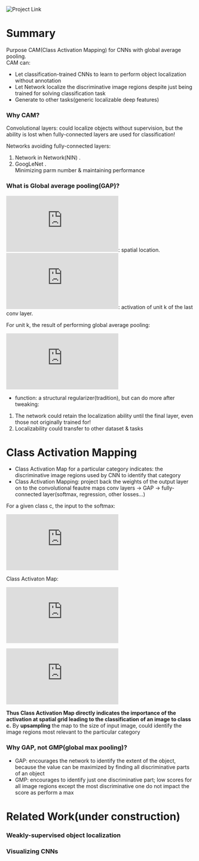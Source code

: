 
![Project Link](http://cnnlocalization.csail.mit.edu/)

# Summary
Purpose CAM(Class Activation Mapping) for CNNs with global average pooling.  
CAM can:
* Let classification-trained CNNs to learn to perform object localization without annotation
* Let Network localize the discriminative image regions despite just being trained for solving classification task
* Generate to other tasks(generic localizable deep features)
	
### Why CAM?
Convolutional layers: could localize objects without supervision, but the ability is lost when fully-connected layers are used for classification!

Networks avoiding fully-connected layers:  
1. Network in Network(NIN) . 
2. GoogLeNet .  
Minimizing parm number & maintaining performance  

### What is Global average pooling(GAP)?
![](https://latex.codecogs.com/gif.latex?%28x%2C%20y%29): spatial location.     
![](https://latex.codecogs.com/gif.latex?f_k): activation of unit k of the last conv layer.  

For unit k, the result of performing global average pooling:

![](https://latex.codecogs.com/gif.latex?F%5E%7Bk%7D%20%3D%20%5Csum%20_x_y%20f_k%28x%2C%20y%29)
* function: a structural regularizer(tradition), but can do more after tweaking: 
1. The network could retain the localization ability until the final layer, even those not originally trained for!
2. Localizability could transfer to other dataset & tasks

# Class Activation Mapping
* Class Activation Map for a particular category indicates: the discriminative image regions used by CNN to identify that category
* Class Activation Mapping: project back the weights of the output layer on to the convolutional feautre maps
conv layers -> GAP -> fully-connected layer(softmax, regression, other losses...)

For a given class c, the input to the softmax:

![](https://latex.codecogs.com/gif.latex?S_c%20%3D%20%5Csum%20_k%20%5Comega%20_k%5EcF_k%20%3D%20%5Csum%20_%7Bx%2Cy%7D%20%5Csum%20_k%20%5Comega%20_k%5Ecf_k%20%28x%2C%20y%29)

Class Activaton Map: 

![](https://latex.codecogs.com/gif.latex?M_c%28x%2C%20y%29%20%3D%20%5Csum%20_k%20%5Comega%20_k%5Ecf_k%20%28x%2C%20y%29)

![](https://latex.codecogs.com/gif.latex?S_c%20%3D%20%5Csum%20_%7Bx%2C%20y%7D%20M_c%20%28x%2C%20y%29)

**Thus Class Activation Map directly indicates the importance of the activation at spatial grid leading to the classification of an image to class c.**
By **upsampling** the map to the size of input image, could identify the image regions most relevant to the particular category  

### Why GAP, not GMP(global max pooling)?
* GAP: encourages the network to identify the extent of the object, because the value can be maximized by finding all discriminative parts of an object
* GMP: encourages to identify just one discriminative part; low scores for all image regions except the most discriminative one do not impact the score as perform a max

# Related Work(under construction)
### Weakly-supervised object localization
### Visualizing CNNs
